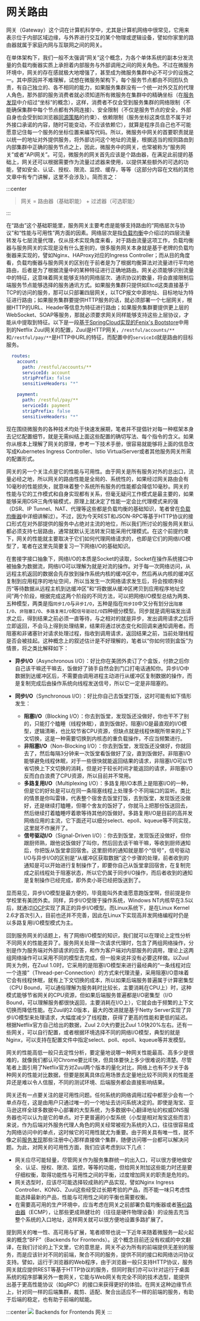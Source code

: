 # 网关路由

网关（Gateway）这个词在计算机科学中，尤其是计算机网络中很常见，它用来表示位于内部区域边缘，与外界进行交互的某个物理或逻辑设备，譬如你家里的路由器就属于家庭内网与互联网之间的网关。

在单体架构下，我们一般不太强调“网关”这个概念，为各个单体系统的副本分发流量的负载均衡器实质上承担着内部服务与外部调用之间的网关角色。不过在微服务环境中，网关的存在感就极大地增强了，甚至成为微服务集群中必不可少的设施之一。其中原因并不难理解，试想在微服务架构下，每个服务节点都由不同团队负责，有自己独立的、各不相同的能力，如果服务集群没有一个统一对外交互的代理人角色，那外部的服务消费者就必须知道所有微服务在集群中的精确坐标（在[服务发现](/distribution/connect/service-discovery.html)中介绍过“坐标”的概念），这样，消费者不仅会受到服务集群的网络限制（不能确保集群中每个节点都有外网连接）、安全限制（不仅是服务节点的安全，外部自身也会受到如浏览器[同源策略](https://en.wikipedia.org/wiki/Same-origin_policy)的约束）、依赖限制（服务坐标这类信息不属于对外接口承诺的内容，随时可能变动，不应该依赖它），就算是程序员自己也不可能愿意记住每一个服务的坐标位置来编写代码。所以，微服务中网关的首要职责就是以统一的地址对外提供服务，将外部访问这个地址的流量，根据适当的规则路由到内部集群中正确的服务节点之上，因此，微服务中的网关，也常被称为“服务网关”或者“API网关”。可见，微服务的网关首先应该是个路由器，在满足此前提的基础上，网关还可以根据需要作为流量过滤器来使用，以提供某些额外的可选的功能，譬如安全、认证、授权、限流、监控、缓存，等等（这部分内容在文档的其他文章中有专门讲解，这里不会涉及）。简而言之：

:::center

> 网关 = 路由器（基础职能） + 过滤器（可选职能）

:::

在“路由”这个基础职能里，服务网关主要考虑是能够支持路由的“网络层次与协议”和“性能与可用性”两方面的因素。网络层次是指[负载均衡](/architect-perspective/general-architecture/diversion-system/load-balancing.html)中介绍过的四层流量转发与七层流量代理，仅从技术实现角度来看，对于路由流量这项工作，负载均衡器与服务网关的实现是没有什么差别的，很多服务网关本身就是基于老牌的负载均衡器来实现的，譬如Nginx、HAProxy对应的Ingress Controller；而从目的角度看，负载均衡器与服务网关的区别在于前者是为了根据均衡算法对流量进行平均地路由，后者是为了根据流量中的某种特征进行正确地路由。网关必须能够识别流量中的特征，这意味着网关能够支持的网络层次、通讯协议的数量，将会直接限制后端服务节点能够选择的服务通讯方式。如果服务集群只提供如Etcd这类直接基于TCP的访问的服务，那可以只部署四层网关，以TCP报文中源地址、目标地址为特征进行路由；如果服务集群要提供HTTP服务的话，就必须部署一个七层网关，根据HTTP的URL、Header等信息为特征进行路由；如果服务集群要提供更上层的WebSocket、SOAP等服务，那就必须要求网关同样能够支持这些上层协议，才能从中提取到特征。以下是一段[基于SpringCloud实现的Fenix's Bootstore](/exploration/projects/microservice_arch_springcloud.html)中用到的Netflix Zuul网关的配置，Zuul是HTTP网关，`/restful/accounts/**`和`/restful/pay/**`是HTTP中URL的特征，而配置中的`serviceId`就是路由的目标服务。

```yaml
  routes:
    account:
      path: /restful/accounts/**
      serviceId: account
      stripPrefix: false
      sensitiveHeaders: "*"

    payment:
      path: /restful/pay/**
      serviceId: payment
      stripPrefix: false
      sensitiveHeaders: "*"
```

现在围绕微服务的各种技术均处于快速发展期，笔者并不提倡针对每一种框架本身去记忆配置细节，就是无需纠结上面这些配置的确切写法、每个指令的含义。如果你从根本上理解了网关的原理，参考一下技术手册，很容易就能够将上面的信息改写成Kubernetes Ingress Controller、Istio VirtualServer或者其他服务网关所需的配置形式。

网关的另一个关注点是它的性能与可用性。由于网关是所有服务对外的总出口，流量必经之地，所以网关的路由性能是全局的、系统性的，如果经过网关路由会有10毫秒的性能损失，就意味着整个系统所有服务的性能都会降低10毫秒。网关的性能与它的工作模式和自身实现都有关系，但毫无疑问工作模式是最主要的，如果能够采用DSR三角传输模式，原理上就决定了性能一定会比代理模式来的强（DSR、IP Tunnel、NAT、代理等这些都是负载均衡的基础知识，笔者曾在[负载均衡器](/architect-perspective/general-architecture/diversion-system/load-balancing.html)中详细讲解过）。不过，因为今天REST和JSON-RPC等基于HTTP协议的接口形式在对外部提供的服务中占绝对主流的地位，所以我们所讨论的服务网关默认都必须支持七层路由，通常就默认无法转发只能采用代理模式。在这个前提约束下，网关的性能就主要取决于它们如何代理网络请求的，也即是它们的网络I/O模型了，笔者在这里先简要复习一下网络I/O的基础知识。

在套接字接口抽象下，网络I/O的本质是Socket的读取，Socket在操作系统接口中被抽象为数据流，网络I/O可以理解为就是对流的操作。对于每一次网络访问，从远程主机返回的数据会先存放到操作系统内核的缓冲区中，然后再从内核的缓冲区复制到应用程序的地址空间，所以当发生一次网络请求发生后，将会按顺序经历“等待数据从远程主机到达缓冲区”和“将数据从缓冲区拷贝到应用程序地址空间”两个阶段，根据完成这两个阶段的不同方法，可以把网络I/O模型总结为两类、五种模型，两类是指`同步I/O`与`异步I/O`，五种是指在`同步IO`中又分有划分出`阻塞I/O`、`非阻塞I/O`、`多路复用I/O`和`信号驱动I/O`四种细分模型。同步就是调用端发出请求之后，得到结果之前必须一直等待，与之相对的就是异步，发出调用请求之后将立即返回，不会马上得到处理结果，结果将通过状态变化和回调来通知调用者。而阻塞和非诸塞针对请求处理过程，指收到调用请求，返回结果之前，当前处理线程是否会被挂起。这种概念上的叙述估计是不好理解的，笔者以“你如何领到盒饭”为情景，将之类比解释如下：

- **异步I/O**（Asynchronous I/O）：好比你在美团外卖订了个盒饭，付款之后你自己该干嘛还干嘛去，饭做好了骑手自然会到门口打电话通知你。异步I/O中数据到达缓冲区后，不需要由调用进程主动进行从缓冲区复制数据的操作，而是复制完成后由操作系统向线程发送信号，所以它一定是非阻塞的。

- **同步I/O**（Synchronous I/O）：好比你自己去饭堂打饭，这时可能有如下情形发生：
  - **阻塞I/O**（Blocking I/O）：你去到饭堂，发现饭还没做好，你也干不了别的，只能打个瞌睡（线程休眠），直到饭做好。阻塞I/O是最直观的I/O模型，逻辑清晰，也比较节省CPU资源，但缺点就是线程休眠所带来的上下文切换，这是一种需要切换到内核态的重负载操作，不应当频繁进行。
  - **非阻塞I/O**（Non-Blocking I/O）：你去到饭堂，发现饭还没做好，你就回去了，然后每隔3分钟来一次饭堂看饭做好了没，直到饭做好。非阻塞I/O能够避免线程休眠，对于一些很快就能返回结果的请求，非阻塞I/O可以节省切换上下文切换的消耗，但是对于较长时间才能返回的请求，非阻塞I/O反而白白浪费了CPU资源，所以目前并不常用。
  - **多路复用I/O**（Multiplexing I/O）：多路复用I/O本质上是阻塞I/O的一种，但是它的好处是可以在同一条阻塞线程上处理多个不同端口的监听。类比的情景是你叫雷锋，代表整个宿舍去饭堂打饭，去到饭堂，发现饭还没做好，还是继续打瞌睡，但哪个舍友的饭好了，你就马上把那份饭送回去，然后继续打着瞌睡哼着歌等待其他的饭做好。多路复用I/O是目前的高并发网络应用的主流，它下面还可以细分select、epoll、kqueue等不同实现，这里就不作展开了。
  - **信号驱动I/O**（Signal-Driven I/O）：你去到饭堂，发现饭还没做好，但你跟厨师熟，跟他说饭做好了叫你，然后回去该干嘛干嘛，等收到厨师通知后，你把饭从饭堂拿回宿舍。这里厨师的通知就是那个“信号”，信号驱动I/O与异步I/O的区别是“从缓冲区获取数据”这个步骤的处理，前者收到的通知是可以开始进行复制操作了，即要你自己从饭堂拿回宿舍，在复制完成之前线程处于阻塞状态，所以它仍属于同步I/O操作，而后者收到的通知是复制操作已经完成，即外卖小哥已经把饭送到了。

显而易见，异步I/O模型是最方便的，毕竟能叫外卖谁愿意跑饭堂啊，但前提是你学校里有美团外卖。同样，异步I/O受限于操作系统，Windows NT内核早在3.5以后，就通过[IOCP](https://zh.wikipedia.org/wiki/IOCP)实现了真正的异步I/O模型。而Linux系统下，是在Linux Kernel 2.6才首次引入，目前也还并不完善，因此在Linux下实现高并发网络编程时仍是以多路复用I/O模型模式为主。

回到服务网关的话题上，有了网络I/O模型的知识，我们就可以在理论上定性分析不同网关的性能差异了。服务网关处理一次请求代理时，包含了两组网络操作，分别是作为服务端对外部请求的应答，和作为客户端对内部服务的调用，理论上这两组网络操作可以采用不同的模型去完成，但一般来说并没有必要这样做。以Zuul网关为例，在Zuul 1.0时，它采用的是阻塞I/O模型来进行最经典的“一条线程对应一个连接”（Thread-per-Connection）的方式来代理流量，采用阻塞I/O意味着它会有线程休眠，就有上下文切换的成本，所以如果后端服务普遍属于计算密集型（CPU Bound，可以通俗理解为服务耗时比较长，主要消耗在CPU上）时，这种模式能够节省网关的CPU资源，但如果后端服务普遍都是I/O密集型（I/O Bound，可以理解服务都很快返回，主要消耗在I/O上），它就会由于频繁的上下文切换而降低性能。在Zuul的2.0版本，最大的改进就是基于Netty Server实现了异步I/O模型来处理请求，大幅度减少了线程数，获得了更高的性能和更低的延迟。根据Netflix官方自己给出的数据，Zuul 2.0大约要比Zuul 1.0快20%左右。还有一些网关，可以自行配置，或者根据环境选择不同的网络I/O模型，典型的就是Nginx，可以支持在配置文件中指定select、poll、epoll、kqueue等并发模型。

网关的性能高低一般只去定性分析，要定量地说哪一种网关性能最高、高多少是很难的，就像我们都认可Chrome要比IE快，但具体要快上多少很难说的清楚。尽管笔者上面引用了Netflix官方对Zuul两个版本的量化对比，网络上也有不少关于各种网关的性能对比数据，但要是脱离具体应用场景去定量地比较不同网关的性能差异还是难以令人信服，不同的测试环境、后端服务都会直接影响结果。

网关还有一点要关注的是可用性问题。任何系统的网络调用过程中都至少会有一个单点存在，这是由用户只通过唯一的一个地址去访问系统决定的。即使是淘宝、亚马逊这样全球多数据中心部署的大型系统，为多数据中心翻译地址的权威DNS服务器也可以认为是它的单点。对于更普遍的小型系统（小型是相对淘宝这些而言）来说，作为后端对外服务代理人角色的网关经常被视为系统的入口，往往很容易成为网络访问中的单点，这时候它的可用性就尤为重要。由于网关具有唯一性，就不像之前[服务发现](/distribution/connect/service-discovery.html)那些注册中心那样直接做个集群，随便访问哪一台都可以解决问题。为此，对网关的可用性方面，我们应该考虑到以下几点：

- 网关应尽可能轻量，尽管网关作为服务集群统一的出入口，可以很方便地做安全、认证、授权、限流、监控，等等的功能，但给网关附加这些能力时还是要仔细权衡，取得功能性与可用性之间的平衡，过度增加网关的职责是危险的。
- 网关选型时，应该尽可能选择较成熟的产品实现，譬如Nginx Ingress Controller、KONG、Zuul这些经受过长期考验的产品，而不能一味只考虑性能选择最新的产品，性能与可用性之间的平衡也需要权衡。
- 在需要高可用的生产环境中，应当考虑在网关之前部署负载均衡器或者[等价路由器](https://en.wikipedia.org/wiki/Equal-cost_multi-path_routing)（ECMP），让那些更成熟健壮的（往往是硬件物理设备）的设施去充当整个系统的入口地址，这样网关就可以很方便地设置多路扩展了。

提到网关的唯一性、高可用与扩展，笔者顺带也说一下近年来随着微服务一起火起来的概念“BFF”（Backends for Frontends）。这个概念目前还没有权威的中文翻译，在我们讨论的上下文里，它的意思是，网关不必为所有的前端提供无差别的服务，而是应该针对不同的前端，聚合不同的服务，提供不同的接口和网络访问协议支持。譬如，运行于浏览器的Web程序，由于浏览器一般只支持HTTP协议，服务网关就应提供REST等基于HTTP协议的服务，但同时我们亦可以针对运行于桌面系统的程序部署另外一套网关，它能与Web网关有完全不同的技术选型，能提供出基于更高性能协议（如gRPC）的接口来获得更好的体验。在网关这种边缘节点上，针对同一样的后端集群，裁剪、适配、聚合出适应不一样的前端的服务，有助于后端的稳定，也有助于前端的赋能。

:::center
![](./images/gateway.png)
Backends for Frontends 网关
:::